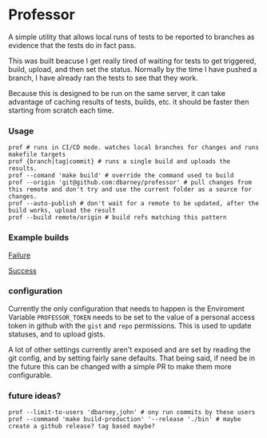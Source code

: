 # Professor
A simple utility that allows local runs of tests to be reported to branches as evidence that the tests do in fact pass.

This was built beacuse I get really tired of waiting for tests to get triggered, build, upload, and then set the status. Normally by the time I have pushed a branch, I have already ran the tests to see that they work.

Because this is designed to be run on the same server, it can take advantage of caching results of tests, builds, etc. it should be faster then starting from scratch each time.

### Usage
```
prof # runs in CI/CD mode. watches local branches for changes and runs makefile targets
prof {branch|tag|commit} # runs a single build and uploads the results.
prof --comand 'make build' # override the command used to build
prof --origin 'git@github.com:dbarney/professor' # pull changes from this remote and don't try and use the current folder as a source for changes.
prof --auto-publish # don't wait for a remote to be updated, after the build works, upload the result
prof --build remote/origin # build refs matching this pattern
```

### Example builds
[Failure](https://gist.github.com/DBarney/d1e7920fcf6ae484d397430c1febea06)

[Success](https://gist.github.com/DBarney/61e0f6068911f125dc377600e642290a)

### configuration
Currently the only configuration that needs to happen is the Enviroment Variable `PROFESSOR_TOKEN` needs to be set to the value of a personal access token in github with the `gist` and `repo` permissions. This is used to update statuses, and to upload gists.

A lot of other settings currently aren't exposed and are set by reading the git config, and by setting fairly sane defaults. That being said, if need be in the future this can be changed with a simple PR to make them more configurable.

### future ideas?
```
prof --limit-to-users 'dbarney,john' # ony run commits by these users
prof --command 'make build-production' '--release './bin' # maybe create a github release? tag based maybe?
```
